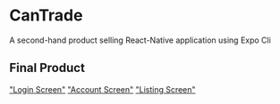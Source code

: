 # CanTrade

A second-hand product selling React-Native application using Expo Cli

## Final Product

["Login Screen"](https://github.com/MattLuo90/CanTrade/blob/main/React-Native-Front-End/app/assets/Login%20screen.png?raw=true)
["Account Screen"](https://github.com/MattLuo90/CanTrade/blob/main/React-Native-Front-End/app/assets/Acount%20screen.png?raw=true)
["Listing Screen"](https://github.com/MattLuo90/CanTrade/blob/main/React-Native-Front-End/app/assets/Listing%20screen.png?raw=true)
